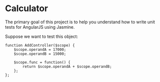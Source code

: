Calculator
==========

The primary goal of this project is to help you understand
how to write unit tests for AngularJS using Jasmine.

Suppose we want to test this object:

```
function AddController($scope) {		
	$scope.operandA = 17000;
	$scope.operandB = 15000;

	$scope.func = function() {
		return $scope.operandA + $scope.operandB;
	};
};
```